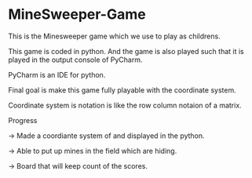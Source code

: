# MineSweeper-Game

This is the Minesweeper game which we use to play as childrens.

This game is coded in python. And the game is also played such that it is played in the output console of PyCharm.

PyCharm is an IDE for python.

Final goal is make this game fully playable with the coordinate system.

Coordinate system is notation is like the row column notaion of a matrix.


Progress

-> Made a coordiante system of and displayed in the python.

-> Able to put up mines in the field which are hiding.

-> Board that will keep count of the scores.


